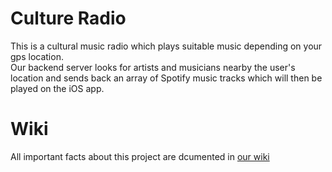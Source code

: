 Culture Radio
=============

This is a cultural music radio which plays suitable music depending on your gps location.  
Our backend server looks for artists and musicians nearby the user's location and sends back an array of Spotify music tracks which will then be played on the iOS app.


Wiki
====

All important facts about this project are dcumented in [our wiki](http://make.opendata.ch/wiki/project:cultural_radio)